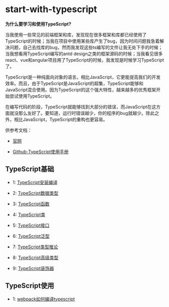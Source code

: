 # start-with-typescript

**为什么要学习和使用TypeScript?**

当我使用一些常见的前端框架和库，发现现在很多框架和库都已经使用了TypeScript的时候；当我在项目中使用某些库产生了bug，因为时间问题我急着解决问题，自己去找库的bug，然而我发现这些ts编写的文件让我无处下手的时候；当我想看用TypeScript编写的antd design之类的框架源码的时候；当我看见很多react、vue和angular项目用了TypeScript的时候，我发现是时候学习TypeScript了。

TypeScript是一种纯面向对象的语言。相比JavaScript，它更能提高我们的开发效率。而且，由于TypeScript是JavaScript的超集，TypeScript能够和JavaScript混合使用。因为TypeScript的这个强大特性，越来越多的优秀框架开始尝试使用TypeScript。

在编写代码的阶段，TypeScript就能够找到大部分的错误，而JavaScript在这方面就没那么友好了。要知道，运行时错误越少，你的程序的bug就越少。除此之外，相比JavaScript，TypeScript的重构也更容易。

供参考文档：

* [官网](https://www.tslang.cn/docs/home.html)

* [Github-TypeScript使用手册](https://github.com/zhongsp/TypeScript)

## TypeScript基础

* 1: [TypeScript安装编译](https://github.com/forijk/start-with-typescript/tree/master/1.TypeScript安装编译/)

* 2: [TypeScript数据类型](https://github.com/forijk/start-with-typescript/tree/master/2.TypeScript数据类型/)

* 3: [TypeScript函数](https://github.com/forijk/start-with-typescript/tree/master/3.TypeScript函数/)

* 4: [TypeScript类](https://github.com/forijk/start-with-typescript/tree/master/4.TypeScript类/)

* 5: [TypeScript接口](https://github.com/forijk/start-with-typescript/tree/master/5.TypeScript接口/)

* 6: [TypeScript泛型](https://github.com/forijk/start-with-typescript/tree/master/6.TypeScript泛型/)

* 7: [TypeScript类型推论](https://github.com/forijk/start-with-typescript/tree/master/7.TypeScript类型推论/)

* 8: [TypeScript高级类型](https://github.com/forijk/start-with-typescript/tree/master/8.TypeScript高级类型/)

* 9: [TypeScript装饰器](https://github.com/forijk/start-with-typescript/tree/master/9.TypeScript装饰器/)

## TypeScript使用

* 1: [webpack如何编译typescript](https://github.com/dzfrontend/webpack/tree/webpack3/webpack3/3.webpack%E7%BC%96%E8%AF%91typescript)
